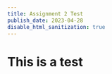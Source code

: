 ```yaml
---
title: Assignment 2 Test
publish_date: 2023-04-28
disable_html_sanitization: true
---
```


# This is a test

<script>
class Shrinker {

    // position specifies the middle of the object
    // object also needs a size
    // and a canvas context to draw to
    constructor (position, size, context) {
        this.pos = position
        this.siz = size
        this.ctx = context

        // we will use these properties to control
        // the shrinking and growing animation
        this.active = false
        this.phase  = 0
    }

    draw () {

        // if active, increment phase
        if (this.active) {
            this.phase += 0.01
        }

        // if phase is complete
        // disable object and reset phase
        if (this.phase > 1) {
            this.active = false
            this.phase  = 0
        }

        // this mathematics creates the envelope
        // that will shrink / grow the square
        // double goes from 0 - 2
        const double = this.phase * 2

        // rev goes from 2 - 0
        const rev = 2 - double

        // env = whichever one is less
        // env goes from 0 -> 1 -> 0
        const env = Math.min (double, rev)

        // mult goes from 1 -> 0 -> 1
        const mult = 1 - env

        // calculate the size under the envelope
        const len = this.siz * mult

        // calculate the position under the envelope
        const x = this.pos.x - (len / 2)
        const y = this.pos.y - (len / 2)

        // draw the pink square
        // using the values calculated
        this.ctx.fillStyle = `hotpink`
        this.ctx.fillRect (x, y, len, len)
    }
}
</script>

<canvas id=onpointermove_example></canvas>

<script type=module>
    const cnv = document.getElementById (`onpointermove_example`)
    cnv.width = cnv.parentNode.scrollWidth
    cnv.height = cnv.width * 9 / 16

    // assigning to the onpointermove property
    // a handler defined below
    cnv.onpointermove = pointer_move_handler

    const ctx = cnv.getContext ('2d')

    // calculating the dimension
    // for the Shrinker objects
    // the aspect ratio is 16:9
    // so this will act as both
    // the width and height
    const w = cnv.width / 16

    // array for the Shrinker objects
    const shrinkers = []

    // iterate down the canvas using the width value
    for (let y = w / 2; y < cnv.height; y += w) {

        // iterate across the canvas using the same value
        for (let x = w / 2; x < cnv.width; x += w) {

            // make an object with x & y properties
            // assign to those properties the x & y 
            // values as per the for loops, using
            // object literal syntax
            const vec = {
                // property name on the left of the :
                // value (ie. variable) on the right
                x: x, 

                // property name on the left of the :
                // value (ie. variable) on the right
                y: y, 
            }

            // add to the array, a Shrinker object
            // with those coordinates,
            // and with size w, and also passing in
            // the canvas context
            shrinkers.push (new Shrinker (vec, w, ctx))
        }
    }

    // function assigns the pointerEvent
    // to parameter 'e'
    function pointer_move_handler (e) {

        // expresses the coordinates as a
        // phase between 0-1
        const x_phase = e.offsetX / cnv.width
        const y_phase = e.offsetY / cnv.height

        // find the column and row numbers
        const col = Math.floor (x_phase * 16)
        const row = Math.floor (y_phase * 9)

        // the index of the Shrinker object
        // because they were added to the array
        // row by row
        const i = row * 16 + col
        
        // if the shrinker at that index is not active
        if (!shrinkers[i].active) {

            // activate it
            shrinkers[i].active = true
        }
    }

    function draw_frame () {

        // turquoise background
        ctx.fillStyle = `turquoise`
        ctx.fillRect (0, 0, cnv.width, cnv.height)

        // go through the shrinkers array
        // call .draw () on each Shrinker object
        shrinkers.forEach (s => s.draw ())

        // call the next animation frame
        requestAnimationFrame (draw_frame)
    }

    // call the first animation frame
    requestAnimationFrame (draw_frame)
</script>

<div id=onkeypress_input></div>

<script type=module>

    // get and format div
    const div = document.getElementById (`onkeypress_input`)
    div.width = div.parentNode.scrollWidth
    div.style.height = `${ div.width * 9 / 32}px`
    div.style.backgroundColor = `tomato`
    div.style.textAlign  = 'center'
    div.style.lineHeight = div.style.height
    div.style.fontSize   = '36px'
    div.style.fontWeight = 'bold'
    div.style.fontStyle  = 'italic'
    div.style.color      = 'white'

    // array for the elements we will generate
    const free_elements = []

    // call initial frame
    requestAnimationFrame (physics_engine)

    // function to move the elements around
    function physics_engine () {

        // iterate through the free_elements array
        free_elements.forEach (e => {

            // if element is too far to the right
            if (e.offsetLeft > window.innerWidth) {

                // respawn it on the left
                e.style.left = `${ -e.offsetWidth }px`
            }

            // add the elements velocity to its position
            e.style.left = `${ e.offsetLeft + e.x_vel }px`
        })
        
        // call next frame
        requestAnimationFrame (physics_engine)
    }

    // function to generate elements
    // accepts some text as an argument
    // assigns it to the parameter 't'
    function set_free (t) {

        // create a div element
        const free_div = document.createElement (`div`)

        // assign the text that was passed in
        // to the innerText property of the div
        free_div.innerText = t 

        // format the div
        free_div.style.fontSize   = '36px'
        free_div.style.fontWeight = 'bold'
        free_div.style.fontStyle  = 'italic'
        free_div.style.color      = 'hotpink'

        // setting .position to 'fixed' means
        // the position is set against the viewport
        // rather than the document
        free_div.style.position   = 'fixed'

        // incorporate the div in the DOM
        document.body.append (free_div)

        // .offsetHeight is the height of the div element
        // multiplied by how many elements are already in
        // the free_elements array
        const y_offset = free_div.offsetHeight * free_elements.length

        // set the new element underneath the other elements
        free_div.style.top = `${ y_offset }px`

        // .offsetWidth is the width of the div
        // start the div to the left of the screen
        free_div.style.left = `${ -free_div.offsetWidth }px`

        // we can add properties to the DOM objects
        // simply assign to a new property
        // and the value stays there!
        // here we are storing a random x-velocity
        free_div.x_vel = Math.random () * 10

        // add the div to the free_elements array
        free_elements.push (free_div)
    }

    // the keypress listener exists on the document object
    // we assign to it a function that accepts a keyboardEvent
    // and assigns it to the parameter 'e'
    document.onkeypress = e => {

        // the .key property of the keyboardEvent 
        // contains what key was pressed
        // if it was Enter
        if (e.key == 'Enter') {

            // call the set_free function
            // with the existing innerText
            set_free (div.innerText)

            // clear the innerText
            div.innerText = ''
        }

        // if it is not enter
        else {

            // add that key to the
            // existing innerText
            div.innerText += e.key
        }
    }
</script>